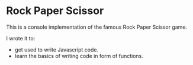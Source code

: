 # Rock Paper Scissor
This is a console implementation of the famous Rock Paper Scissor game.

I wrote it to:
- get used to write Javascript code.
- learn the basics of writing code in form of functions.

